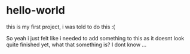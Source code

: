 # hello-world
this is my first project, i was told to do this :(

So yeah i just felt like i needed to add something to this as it doesnt look quite finished yet,
what that something is? I dont know ...
